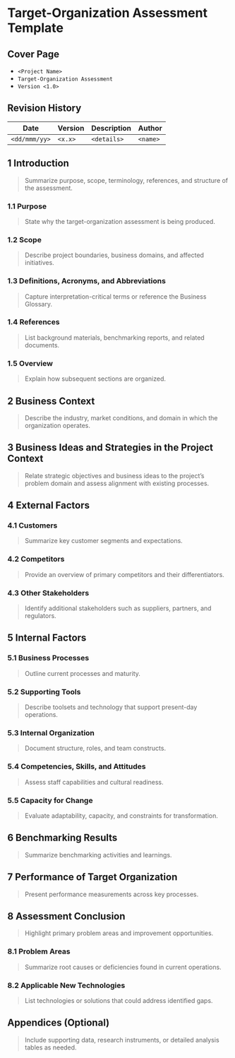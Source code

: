 # Target-Organization Assessment Template


## Cover Page
- `<Project Name>`
- `Target-Organization Assessment`
- `Version <1.0>`

## Revision History
| Date | Version | Description | Author |
| --- | --- | --- | --- |
| `<dd/mmm/yy>` | `<x.x>` | `<details>` | `<name>` |

## 1 Introduction
> Summarize purpose, scope, terminology, references, and structure of the assessment.

### 1.1 Purpose
> State why the target-organization assessment is being produced.

### 1.2 Scope
> Describe project boundaries, business domains, and affected initiatives.

### 1.3 Definitions, Acronyms, and Abbreviations
> Capture interpretation-critical terms or reference the Business Glossary.

### 1.4 References
> List background materials, benchmarking reports, and related documents.

### 1.5 Overview
> Explain how subsequent sections are organized.

## 2 Business Context
> Describe the industry, market conditions, and domain in which the organization operates.

## 3 Business Ideas and Strategies in the Project Context
> Relate strategic objectives and business ideas to the project’s problem domain and assess alignment with existing processes.

## 4 External Factors
### 4.1 Customers
> Summarize key customer segments and expectations.

### 4.2 Competitors
> Provide an overview of primary competitors and their differentiators.

### 4.3 Other Stakeholders
> Identify additional stakeholders such as suppliers, partners, and regulators.

## 5 Internal Factors
### 5.1 Business Processes
> Outline current processes and maturity.

### 5.2 Supporting Tools
> Describe toolsets and technology that support present-day operations.

### 5.3 Internal Organization
> Document structure, roles, and team constructs.

### 5.4 Competencies, Skills, and Attitudes
> Assess staff capabilities and cultural readiness.

### 5.5 Capacity for Change
> Evaluate adaptability, capacity, and constraints for transformation.

## 6 Benchmarking Results
> Summarize benchmarking activities and learnings.

## 7 Performance of Target Organization
> Present performance measurements across key processes.

## 8 Assessment Conclusion
> Highlight primary problem areas and improvement opportunities.

### 8.1 Problem Areas
> Summarize root causes or deficiencies found in current operations.

### 8.2 Applicable New Technologies
> List technologies or solutions that could address identified gaps.

## Appendices (Optional)
> Include supporting data, research instruments, or detailed analysis tables as needed.
